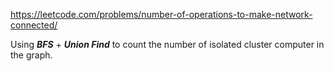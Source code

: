 https://leetcode.com/problems/number-of-operations-to-make-network-connected/

Using ***BFS*** + ***Union Find*** to count the number of isolated cluster computer in the graph.

